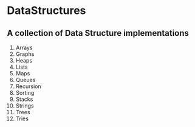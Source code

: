 # DataStructures
## A collection of Data Structure implementations

1. Arrays
2. Graphs
3. Heaps
4. Lists
5. Maps
6. Queues
7. Recursion
8. Sorting
9. Stacks
10. Strings
11. Trees
12. Tries
